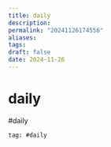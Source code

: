 ```yaml
---
title: daily
description: 
permalink: "20241126174556"
aliases: 
tags: 
draft: false
date: 2024-11-26
---
```

# daily

#daily 

```query
tag: #daily
```